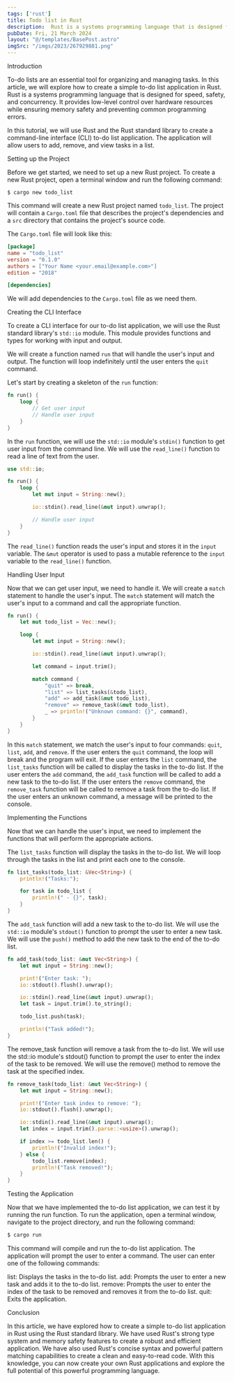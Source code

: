 ```yaml
---
tags: ['rust']
title: Todo list in Rust
description:  Rust is a systems programming language that is designed for speed, safety, and concurrency. It provides low-level control over hardware resources while ensuring memory safety and preventing common programming errors.
pubDate: Fri, 21 March 2024
layout: "@/templates/BasePost.astro"
imgSrc: "/imgs/2023/267929881.png"
---
```




Introduction

To-do lists are an essential tool for organizing and managing tasks. In this article, we will explore how to create a simple to-do list application in Rust. Rust is a systems programming language that is designed for speed, safety, and concurrency. It provides low-level control over hardware resources while ensuring memory safety and preventing common programming errors.

In this tutorial, we will use Rust and the Rust standard library to create a command-line interface (CLI) to-do list application. The application will allow users to add, remove, and view tasks in a list.

Setting up the Project

Before we get started, we need to set up a new Rust project. To create a new Rust project, open a terminal window and run the following command:

```
$ cargo new todo_list
```

This command will create a new Rust project named `todo_list`. The project will contain a `Cargo.toml` file that describes the project's dependencies and a `src` directory that contains the project's source code.

The `Cargo.toml` file will look like this:

```toml
[package]
name = "todo_list"
version = "0.1.0"
authors = ["Your Name <your.email@example.com>"]
edition = "2018"

[dependencies]
```

We will add dependencies to the `Cargo.toml` file as we need them.

Creating the CLI Interface

To create a CLI interface for our to-do list application, we will use the Rust standard library's `std::io` module. This module provides functions and types for working with input and output.

We will create a function named `run` that will handle the user's input and output. The function will loop indefinitely until the user enters the `quit` command.

Let's start by creating a skeleton of the `run` function:

```rust
fn run() {
    loop {
        // Get user input
        // Handle user input
    }
}
```

In the `run` function, we will use the `std::io` module's `stdin()` function to get user input from the command line. We will use the `read_line()` function to read a line of text from the user.

```rust
use std::io;

fn run() {
    loop {
        let mut input = String::new();

        io::stdin().read_line(&mut input).unwrap();

        // Handle user input
    }
}
```

The `read_line()` function reads the user's input and stores it in the `input` variable. The `&mut` operator is used to pass a mutable reference to the `input` variable to the `read_line()` function.

Handling User Input

Now that we can get user input, we need to handle it. We will create a `match` statement to handle the user's input. The `match` statement will match the user's input to a command and call the appropriate function.

```rust
fn run() {
    let mut todo_list = Vec::new();

    loop {
        let mut input = String::new();

        io::stdin().read_line(&mut input).unwrap();

        let command = input.trim();

        match command {
            "quit" => break,
            "list" => list_tasks(&todo_list),
            "add" => add_task(&mut todo_list),
            "remove" => remove_task(&mut todo_list),
            _ => println!("Unknown command: {}", command),
        }
    }
}
```

In this `match` statement, we match the user's input to four commands: `quit`, `list`, `add`, and `remove`. If the user enters the `quit` command, the loop will break and the program will exit. If the user enters the `list` command, the `list_tasks` function will be called to display the tasks in the to-do list. If the user enters the `add` command, the `add_task` function will be called to add a new task to the to-do list. If the user enters the `remove` command, the `remove_task` function will be called to remove a task from the to-do list. If the user enters an unknown command, a message will be printed to the console.

Implementing the Functions

Now that we can handle the user's input, we need to implement the functions that will perform the appropriate actions.

The `list_tasks` function will display the tasks in the to-do list. We will loop through the tasks in the list and print each one to the console.

```rust
fn list_tasks(todo_list: &Vec<String>) {
    println!("Tasks:");

    for task in todo_list {
        println!(" - {}", task);
    }
}
```

The `add_task` function will add a new task to the to-do list. We will use the `std::io` module's `stdout()` function to prompt the user to enter a new task. We will use the `push()` method to add the new task to the end of the to-do list.

```rust
fn add_task(todo_list: &mut Vec<String>) {
    let mut input = String::new();

    print!("Enter task: ");
    io::stdout().flush().unwrap();

    io::stdin().read_line(&mut input).unwrap();
    let task = input.trim().to_string();

    todo_list.push(task);

    println!("Task added!");
}
```

The remove_task function will remove a task from the to-do list. We will use the std::io module's stdout() function to prompt the user to enter the index of the task to be removed. We will use the remove() method to remove the task at the specified index.

```rust
fn remove_task(todo_list: &mut Vec<String>) {
    let mut input = String::new();

    print!("Enter task index to remove: ");
    io::stdout().flush().unwrap();

    io::stdin().read_line(&mut input).unwrap();
    let index = input.trim().parse::<usize>().unwrap();

    if index >= todo_list.len() {
        println!("Invalid index!");
    } else {
        todo_list.remove(index);
        println!("Task removed!");
    }
}
```
Testing the Application

Now that we have implemented the to-do list application, we can test it by running the run function. To run the application, open a terminal window, navigate to the project directory, and run the following command:

```bash
$ cargo run
```

This command will compile and run the to-do list application. The application will prompt the user to enter a command. The user can enter one of the following commands:

list: Displays the tasks in the to-do list.
add: Prompts the user to enter a new task and adds it to the to-do list.
remove: Prompts the user to enter the index of the task to be removed and removes it from the to-do list.
quit: Exits the application.

Conclusion

In this article, we have explored how to create a simple to-do list application in Rust using the Rust standard library. We have used Rust's strong type system and memory safety features to create a robust and efficient application. We have also used Rust's concise syntax and powerful pattern matching capabilities to create a clean and easy-to-read code. With this knowledge, you can now create your own Rust applications and explore the full potential of this powerful programming language.